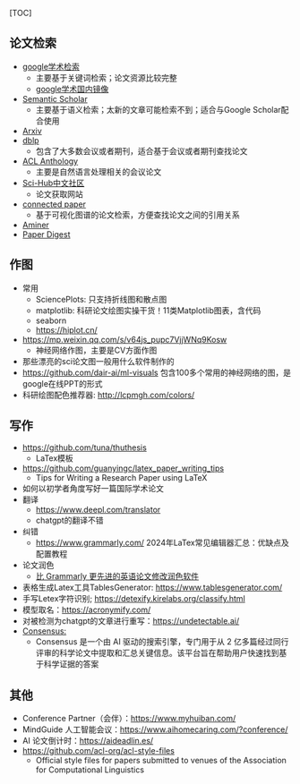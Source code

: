 [TOC]



## 论文检索

- [google学术检索](https://scholar.google.com/)
  - 主要基于关键词检索；论文资源比较完整
  - [google学术国内镜像](https://gg.xueshu5.com/)
- [Semantic Scholar](https://www.semanticscholar.org/me/research)
  - 主要基于语义检索；太新的文章可能检索不到；适合与Google Scholar配合使用
- [Arxiv](https://arxiv.org/search/)
- [dblp](https://dblp.org/)
  - 包含了大多数会议或者期刊，适合基于会议或者期刊查找论文
- [ACL Anthology](https://aclanthology.org/)
  - 主要是自然语言处理相关的会议论文
- [Sci-Hub中文社区](https://discuss.sci-hub.org.cn/)
  - 论文获取网站
- [connected paper](https://www.connectedpapers.com/)
  - 基于可视化图谱的论文检索，方便查找论文之间的引用关系
- [Aminer](https://www.aminer.cn/)
- [Paper Digest](https://www.paperdigest.org/)

## 作图

- 常用
	- SciencePlots: 只支持折线图和散点图
	- matplotlib: 科研论文绘图实操干货！11类Matplotlib图表，含代码
	- seaborn
	- https://hiplot.cn/
- https://mp.weixin.qq.com/s/v64js_pupc7VjjWNq9Kosw
	- 神经网络作图，主要是CV方面作图
- 那些漂亮的sci论文图一般用什么软件制作的
- https://github.com/dair-ai/ml-visuals
包含100多个常用的神经网络的图，是google在线PPT的形式
- 科研绘图配色推荐器: http://lcpmgh.com/colors/

## 写作

- https://github.com/tuna/thuthesis
  - LaTex模板
- https://github.com/guanyingc/latex_paper_writing_tips
  - Tips for Writing a Research Paper using LaTeX
- 如何以初学者角度写好一篇国际学术论文
- 翻译
  - https://www.deepl.com/translator
  - chatgpt的翻译不错
- 纠错
  - https://www.grammarly.com/
  2024年LaTex常见编辑器汇总：优缺点及配置教程
- 论文润色
  - [比 Grammarly 更先进的英语论文修改润色软件](https://mp.weixin.qq.com/s/1MGVR6d4ecZTwR-sju3taQ)
- 表格生成Latex工具TablesGenerator: https://www.tablesgenerator.com/
- 手写Letex字符识别; https://detexify.kirelabs.org/classify.html
- 模型取名：https://acronymify.com/
- 对被检测为chatgpt的文章进行重写：https://undetectable.ai/
- [Consensus:]() 
  - Consensus 是一个由 AI 驱动的搜索引擎，专门用于从 2 亿多篇经过同行评审的科学论文中提取和汇总关键信息。该平台旨在帮助用户快速找到基于科学证据的答案


## 其他

- Conference Partner（会伴）：https://www.myhuiban.com/
- MindGuide 人工智能会议：https://www.aihomecaring.com/?conference/
- AI 论文倒计时：https://aideadlin.es/
- https://github.com/acl-org/acl-style-files
  - Official style files for papers submitted to venues of the Association for Computational Linguistics